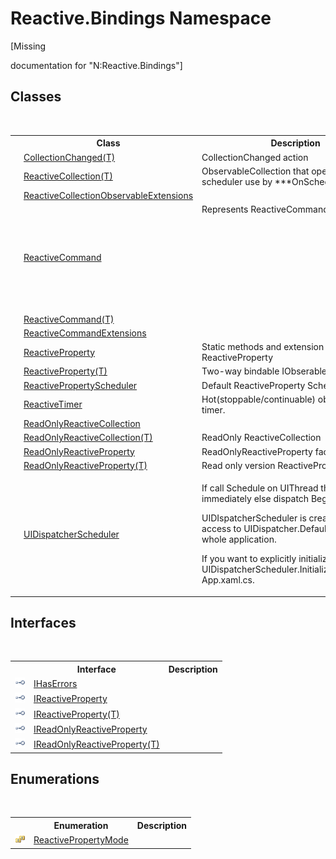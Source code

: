 # Reactive.Bindings Namespace
 

\[Missing <summary> documentation for "N:Reactive.Bindings"\]


## Classes
&nbsp;<table><tr><th></th><th>Class</th><th>Description</th></tr><tr><td>![Public class](media/pubclass.gif "Public class")</td><td><a href="24c66563-ab8b-9a2a-e823-ec1fe1f272b9">CollectionChanged(T)</a></td><td>
CollectionChanged action</td></tr><tr><td>![Public class](media/pubclass.gif "Public class")</td><td><a href="a71c46d1-d600-289a-5bd8-794208b350a7">ReactiveCollection(T)</a></td><td>
ObservableCollection that operate on scheduler use by ***OnScheduler methods.</td></tr><tr><td>![Public class](media/pubclass.gif "Public class")</td><td><a href="0555b9cb-3008-584c-5b2f-7f665cfebecd">ReactiveCollectionObservableExtensions</a></td><td /></tr><tr><td>![Public class](media/pubclass.gif "Public class")</td><td><a href="65423103-e289-5b38-37cb-288deb1fcdb1">ReactiveCommand</a></td><td>
Represents ReactiveCommand<object></td></tr><tr><td>![Public class](media/pubclass.gif "Public class")</td><td><a href="996d68d9-6a8e-7d1c-9768-d8b6207306f6">ReactiveCommand(T)</a></td><td /></tr><tr><td>![Public class](media/pubclass.gif "Public class")</td><td><a href="11e6f855-d14e-7dbf-8fa1-86b01a92684a">ReactiveCommandExtensions</a></td><td /></tr><tr><td>![Public class](media/pubclass.gif "Public class")</td><td><a href="ace2c938-d77c-5f37-c681-347205251571">ReactiveProperty</a></td><td>
Static methods and extension methods of ReactiveProperty<T></td></tr><tr><td>![Public class](media/pubclass.gif "Public class")</td><td><a href="f3535edb-3165-1739-6d01-0a18033afe61">ReactiveProperty(T)</a></td><td>
Two-way bindable IObserable<T></td></tr><tr><td>![Public class](media/pubclass.gif "Public class")</td><td><a href="5ba28a59-8ae7-6556-de7c-e4884e3d6c62">ReactivePropertyScheduler</a></td><td>
Default ReactiveProperty Scheduler provider.</td></tr><tr><td>![Public class](media/pubclass.gif "Public class")</td><td><a href="b721b72c-738d-ae36-d329-7e88e86cd21b">ReactiveTimer</a></td><td>
Hot(stoppable/continuable) observable timer.</td></tr><tr><td>![Public class](media/pubclass.gif "Public class")</td><td><a href="20665008-c291-afc1-b027-ec7b0cf8b44d">ReadOnlyReactiveCollection</a></td><td /></tr><tr><td>![Public class](media/pubclass.gif "Public class")</td><td><a href="b12e7e8c-f79a-9768-f64e-f5fe747e1d4a">ReadOnlyReactiveCollection(T)</a></td><td>
ReadOnly ReactiveCollection</td></tr><tr><td>![Public class](media/pubclass.gif "Public class")</td><td><a href="7ed80988-9938-f660-1b32-16f3f56de04f">ReadOnlyReactiveProperty</a></td><td>
ReadOnlyReactiveProperty factory methods.</td></tr><tr><td>![Public class](media/pubclass.gif "Public class")</td><td><a href="72f799d7-5de2-4cd4-695d-063837bc7d63">ReadOnlyReactiveProperty(T)</a></td><td>
Read only version ReactiveProperty.</td></tr><tr><td>![Public class](media/pubclass.gif "Public class")</td><td><a href="064a2cee-8fb9-c8f2-ba65-a46d37a74c9e">UIDispatcherScheduler</a></td><td>

If call Schedule on UIThread then schedule immediately else dispatch BeginInvoke.

UIDIspatcherScheduler is created when access to UIDispatcher.Default first in the whole application.

If you want to explicitly initialize, call UIDispatcherScheduler.Initialize() in App.xaml.cs.</td></tr></table>

## Interfaces
&nbsp;<table><tr><th></th><th>Interface</th><th>Description</th></tr><tr><td>![Public interface](media/pubinterface.gif "Public interface")</td><td><a href="3ab69968-bf58-94c5-95be-00bf98f80a58">IHasErrors</a></td><td /></tr><tr><td>![Public interface](media/pubinterface.gif "Public interface")</td><td><a href="314631fd-de39-7922-e393-861aaa619455">IReactiveProperty</a></td><td /></tr><tr><td>![Public interface](media/pubinterface.gif "Public interface")</td><td><a href="a82e5c15-094b-879a-d128-acd79a173d2f">IReactiveProperty(T)</a></td><td /></tr><tr><td>![Public interface](media/pubinterface.gif "Public interface")</td><td><a href="19e5407d-a164-ecbf-60ae-1d096122c027">IReadOnlyReactiveProperty</a></td><td /></tr><tr><td>![Public interface](media/pubinterface.gif "Public interface")</td><td><a href="5c3c8339-8671-69b0-ceea-e113fad3321f">IReadOnlyReactiveProperty(T)</a></td><td /></tr></table>

## Enumerations
&nbsp;<table><tr><th></th><th>Enumeration</th><th>Description</th></tr><tr><td>![Public enumeration](media/pubenumeration.gif "Public enumeration")</td><td><a href="0417bb4d-0308-0a3d-6c58-5ed554a7399f">ReactivePropertyMode</a></td><td /></tr></table>&nbsp;
